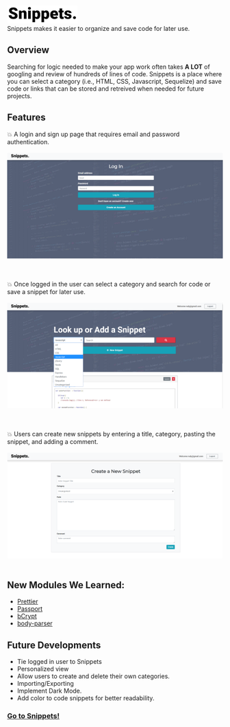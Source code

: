 ![Image of signin](imgs/Snippetslogo.png)<br/>
Snippets makes it easier to organize and save code for later use.


## Overview
Searching for logic needed to make your app work often takes __A LOT__ of googling and review of hundreds of lines of code. Snippets is a place where you can select a category (i.e., HTML, CSS, Javascript, Sequelize) and save code or links that can be stored and retreived when needed for future projects.


## Features
:boom: A login and sign up page that requires email and password authentication.<br/><br/>
![Image of signin](imgs/Screenshot_login.png)<br/><br/><br/>

:boom: Once logged in the user can select a category and search for code or save a snippet for later use.<br/><br/>
![Image of signin](imgs/Screenshot_search.png)<br/><br/><br/>

:boom: Users can create new snippets by entering a title, category, pasting the snippet, and adding a comment.<br/><br/>
![Image of signin](imgs/Screenshot_create.png)<br/><br/>


## New Modules We Learned:
* [Prettier](https://www.npmjs.com/package/prettier)
* [Passport](https://www.npmjs.com/package/passport)
* [bCrypt](https://www.npmjs.com/package/bcrypt)
* [body-parser](https://www.npmjs.com/package/body-parser)


## Future Developments
* Tie logged in user to Snippets
* Personalized view
* Allow users to create and delete their own categories.
* Importing/Exporting
* Implement Dark Mode.
* Add color to code snippets for better readability.



### [Go to Snippets!](https://morning-harbor-79094.herokuapp.com/)


